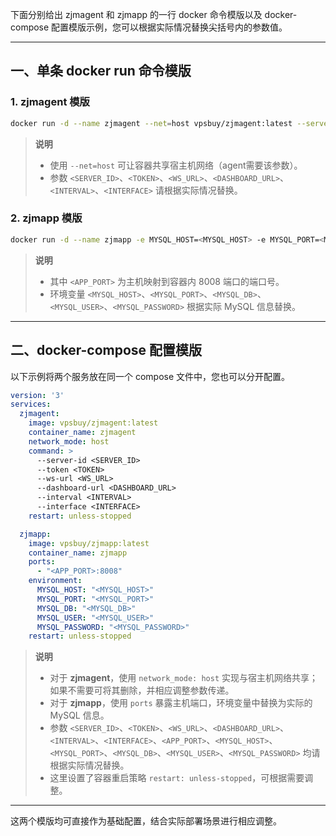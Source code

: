 下面分别给出 zjmagent 和 zjmapp 的一行 docker 命令模版以及 docker-compose 配置模版示例，您可以根据实际情况替换尖括号内的参数值。

---

## 一、单条 docker run 命令模版

### 1. zjmagent 模版

```sh
docker run -d --name zjmagent --net=host vpsbuy/zjmagent:latest --server-id <SERVER_ID> --token <TOKEN> --ws-url <WS_URL> --dashboard-url <DASHBOARD_URL> --interval <INTERVAL> --interface <INTERFACE>
```

> **说明**  
> - 使用 `--net=host` 可让容器共享宿主机网络（agent需要该参数）。
> - 参数 `<SERVER_ID>`、`<TOKEN>`、`<WS_URL>`、`<DASHBOARD_URL>`、`<INTERVAL>`、`<INTERFACE>` 请根据实际情况替换。

### 2. zjmapp 模版

```sh
docker run -d --name zjmapp -e MYSQL_HOST=<MYSQL_HOST> -e MYSQL_PORT=<MYSQL_PORT> -e MYSQL_DB=<MYSQL_DB> -e MYSQL_USER=<MYSQL_USER> -e MYSQL_PASSWORD=<MYSQL_PASSWORD> -p <APP_PORT>:8008 vpsbuy/zjmapp:latest
```

> **说明**  
> - 其中 `<APP_PORT>` 为主机映射到容器内 8008 端口的端口号。
> - 环境变量 `<MYSQL_HOST>`、`<MYSQL_PORT>`、`<MYSQL_DB>`、`<MYSQL_USER>`、`<MYSQL_PASSWORD>` 根据实际 MySQL 信息替换。

---

## 二、docker-compose 配置模版

以下示例将两个服务放在同一个 compose 文件中，您也可以分开配置。

```yaml
version: '3'
services:
  zjmagent:
    image: vpsbuy/zjmagent:latest
    container_name: zjmagent
    network_mode: host
    command: >
      --server-id <SERVER_ID>
      --token <TOKEN>
      --ws-url <WS_URL>
      --dashboard-url <DASHBOARD_URL>
      --interval <INTERVAL>
      --interface <INTERFACE>
    restart: unless-stopped

  zjmapp:
    image: vpsbuy/zjmapp:latest
    container_name: zjmapp
    ports:
      - "<APP_PORT>:8008"
    environment:
      MYSQL_HOST: "<MYSQL_HOST>"
      MYSQL_PORT: "<MYSQL_PORT>"
      MYSQL_DB: "<MYSQL_DB>"
      MYSQL_USER: "<MYSQL_USER>"
      MYSQL_PASSWORD: "<MYSQL_PASSWORD>"
    restart: unless-stopped
```

> **说明**  
> - 对于 **zjmagent**，使用 `network_mode: host` 实现与宿主机网络共享；如果不需要可将其删除，并相应调整参数传递。  
> - 对于 **zjmapp**，使用 `ports` 暴露主机端口，环境变量中替换为实际的 MySQL 信息。  
> - 参数 `<SERVER_ID>`、`<TOKEN>`、`<WS_URL>`、`<DASHBOARD_URL>`、`<INTERVAL>`、`<INTERFACE>`、`<APP_PORT>`、`<MYSQL_HOST>`、`<MYSQL_PORT>`、`<MYSQL_DB>`、`<MYSQL_USER>`、`<MYSQL_PASSWORD>` 均请根据实际情况替换。  
> - 这里设置了容器重启策略 `restart: unless-stopped`，可根据需要调整。

---

这两个模版均可直接作为基础配置，结合实际部署场景进行相应调整。
